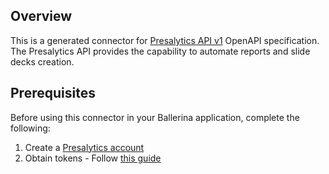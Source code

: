## Overview
This is a generated connector for [Presalytics API v1](https://presalytics.io/docs/api-specifications) OpenAPI specification.  
The Presalytics API provides the capability to automate reports and slide decks creation.

## Prerequisites
Before using this connector in your Ballerina application, complete the following:
1. Create a [Presalytics account](https://presalytics.io/signup)
2. Obtain tokens - Follow [this guide](https://presalytics.io/docs/api-specifications/)
